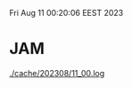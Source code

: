 Fri Aug 11 00:20:06 EEST 2023
# JAM
<a href='./cache/202308/11_00.log'>./cache/202308/11_00.log</a>
